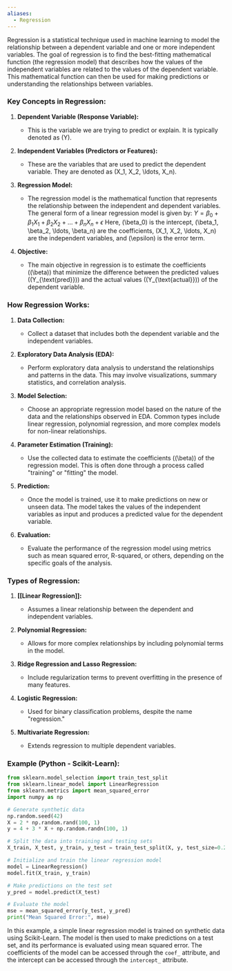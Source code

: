 ```yaml
---
aliases:
  - Regression
---
```

Regression is a statistical technique used in machine learning to model the relationship between a dependent variable and one or more independent variables. The goal of regression is to find the best-fitting mathematical function (the regression model) that describes how the values of the independent variables are related to the values of the dependent variable. This mathematical function can then be used for making predictions or understanding the relationships between variables.

### Key Concepts in Regression:

1. **Dependent Variable (Response Variable):**
   - This is the variable we are trying to predict or explain. It is typically denoted as \(Y\).

2. **Independent Variables (Predictors or Features):**
   - These are the variables that are used to predict the dependent variable. They are denoted as \(X_1, X_2, \ldots, X_n\).

3. **Regression Model:**
   - The regression model is the mathematical function that represents the relationship between the independent and dependent variables. The general form of a linear regression model is given by:
     $Y = \beta_0 + \beta_1X_1 + \beta_2X_2 + \ldots + \beta_nX_n + \epsilon$
     Here, \(\beta_0\) is the intercept, \(\beta_1, \beta_2, \ldots, \beta_n\) are the coefficients, \(X_1, X_2, \ldots, X_n\) are the independent variables, and \(\epsilon\) is the error term.

4. **Objective:**
   - The main objective in regression is to estimate the coefficients (\(\beta\)) that minimize the difference between the predicted values (\(Y_{\text{pred}}\)) and the actual values (\(Y_{\text{actual}}\)) of the dependent variable.

### How Regression Works:

1. **Data Collection:**
   - Collect a dataset that includes both the dependent variable and the independent variables.

2. **Exploratory Data Analysis (EDA):**
   - Perform exploratory data analysis to understand the relationships and patterns in the data. This may involve visualizations, summary statistics, and correlation analysis.

3. **Model Selection:**
   - Choose an appropriate regression model based on the nature of the data and the relationships observed in EDA. Common types include linear regression, polynomial regression, and more complex models for non-linear relationships.

4. **Parameter Estimation (Training):**
   - Use the collected data to estimate the coefficients (\(\beta\)) of the regression model. This is often done through a process called "training" or "fitting" the model.

5. **Prediction:**
   - Once the model is trained, use it to make predictions on new or unseen data. The model takes the values of the independent variables as input and produces a predicted value for the dependent variable.

6. **Evaluation:**
   - Evaluate the performance of the regression model using metrics such as mean squared error, R-squared, or others, depending on the specific goals of the analysis.

### Types of Regression:

1. **[[Linear Regression]]:**
   - Assumes a linear relationship between the dependent and independent variables.

2. **Polynomial Regression:**
   - Allows for more complex relationships by including polynomial terms in the model.

3. **Ridge Regression and Lasso Regression:**
   - Include regularization terms to prevent overfitting in the presence of many features.

4. **Logistic Regression:**
   - Used for binary classification problems, despite the name "regression."

5. **Multivariate Regression:**
   - Extends regression to multiple dependent variables.

### Example (Python - Scikit-Learn):

```python
from sklearn.model_selection import train_test_split
from sklearn.linear_model import LinearRegression
from sklearn.metrics import mean_squared_error
import numpy as np

# Generate synthetic data
np.random.seed(42)
X = 2 * np.random.rand(100, 1)
y = 4 + 3 * X + np.random.randn(100, 1)

# Split the data into training and testing sets
X_train, X_test, y_train, y_test = train_test_split(X, y, test_size=0.2, random_state=42)

# Initialize and train the linear regression model
model = LinearRegression()
model.fit(X_train, y_train)

# Make predictions on the test set
y_pred = model.predict(X_test)

# Evaluate the model
mse = mean_squared_error(y_test, y_pred)
print("Mean Squared Error:", mse)
```

In this example, a simple linear regression model is trained on synthetic data using Scikit-Learn. The model is then used to make predictions on a test set, and its performance is evaluated using mean squared error. The coefficients of the model can be accessed through the `coef_` attribute, and the intercept can be accessed through the `intercept_` attribute.